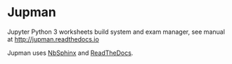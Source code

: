 
# Jupman

Jupyter Python 3 worksheets build system and exam manager, see manual at http://jupman.readthedocs.io

Jupman uses [NbSphinx](http://nbsphinx.readthedocs.io/) and [ReadTheDocs](https://readthedocs.org). 
